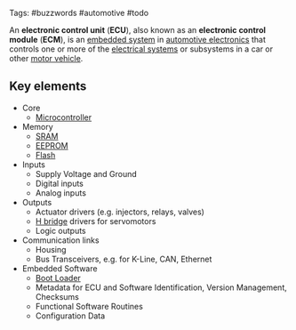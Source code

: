 Tags: #buzzwords #automotive #todo

An **electronic control unit** (**ECU**), also known as an **electronic control module** (**ECM**), is an [embedded system](https://en.wikipedia.org/wiki/Embedded_system "Embedded system") in [automotive electronics](https://en.wikipedia.org/wiki/Automotive_electronics "Automotive electronics") that controls one or more of the [electrical systems](https://en.wikipedia.org/wiki/Automotive_electronics#Types "Automotive electronics") or subsystems in a car or other [motor vehicle](https://en.wikipedia.org/wiki/Motor_vehicle "Motor vehicle").

## Key elements
-   Core
    -   [Microcontroller](https://en.wikipedia.org/wiki/Microcontroller "Microcontroller")
-   Memory
    -   [SRAM](https://en.wikipedia.org/wiki/Static_random-access_memory "Static random-access memory")
    -   [EEPROM](https://en.wikipedia.org/wiki/EEPROM "EEPROM")
    -   [Flash](https://en.wikipedia.org/wiki/Flash_memory "Flash memory")
-   Inputs
    -   Supply Voltage and Ground
    -   Digital inputs
    -   Analog inputs
-   Outputs
    -   Actuator drivers (e.g. injectors, relays, valves)
    -   [H bridge](https://en.wikipedia.org/wiki/H_bridge "H bridge") drivers for servomotors
    -   Logic outputs
-   Communication links
    -   Housing
    -   Bus Transceivers, e.g. for K-Line, CAN, Ethernet
-   Embedded Software
    -   [Boot Loader](https://en.wikipedia.org/wiki/Boot_Loader "Boot Loader")
    -   Metadata for ECU and Software Identification, Version Management, Checksums
    -   Functional Software Routines
    -   Configuration Data